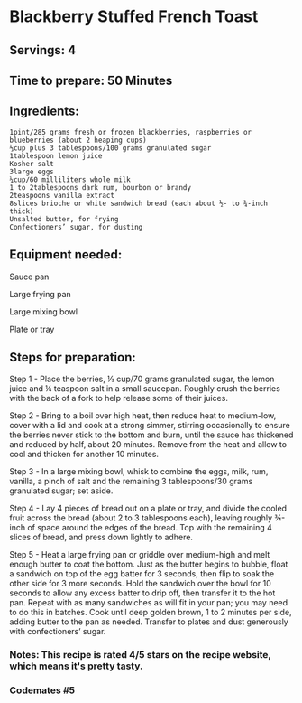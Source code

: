 # Blackberry Stuffed French Toast

## Servings: 4

## Time to prepare: 50 Minutes

## Ingredients:

    1pint/285 grams fresh or frozen blackberries, raspberries or blueberries (about 2 heaping cups)
    ⅓cup plus 3 tablespoons/100 grams granulated sugar
    1tablespoon lemon juice
    Kosher salt
    3large eggs
    ¼cup/60 milliliters whole milk
    1 to 2tablespoons dark rum, bourbon or brandy
    2teaspoons vanilla extract
    8slices brioche or white sandwich bread (each about ½- to ¾-inch thick)
    Unsalted butter, for frying
    Confectioners’ sugar, for dusting

## Equipment needed:
Sauce pan

Large frying pan

Large mixing bowl  

Plate or tray

## Steps for preparation:

Step 1 - 
Place the berries, ⅓ cup/70 grams granulated sugar, the lemon juice and ¼ teaspoon salt in a small saucepan. Roughly crush the berries with the back of a fork to help release some of their juices.

Step 2 - 
Bring to a boil over high heat, then reduce heat to medium-low, cover with a lid and cook at a strong simmer, stirring occasionally to ensure the berries never stick to the bottom and burn, until the sauce has thickened and reduced by half, about 20 minutes. Remove from the heat and allow to cool and thicken for another 10 minutes.

Step 3 - 
In a large mixing bowl, whisk to combine the eggs, milk, rum, vanilla, a pinch of salt and the remaining 3 tablespoons/30 grams granulated sugar; set aside.

Step 4 - 
Lay 4 pieces of bread out on a plate or tray, and divide the cooled fruit across the bread (about 2 to 3 tablespoons each), leaving roughly ¾-inch of space around the edges of the bread. Top with the remaining 4 slices of bread, and press down lightly to adhere.

Step 5 - 
Heat a large frying pan or griddle over medium-high and melt enough butter to coat the bottom. Just as the butter begins to bubble, float a sandwich on top of the egg batter for 3 seconds, then flip to soak the other side for 3 more seconds. Hold the sandwich over the bowl for 10 seconds to allow any excess batter to drip off, then transfer it to the hot pan. Repeat with as many sandwiches as will fit in your pan; you may need to do this in batches. Cook until deep golden brown, 1 to 2 minutes per side, adding butter to the pan as needed. Transfer to plates and dust generously with confectioners’ sugar.

### Notes: This recipe is rated 4/5 stars on the recipe website, which means it's pretty tasty.



### Codemates #5
